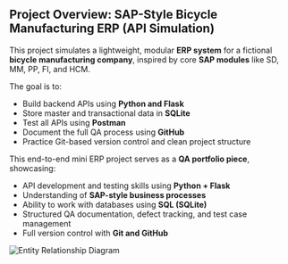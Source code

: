 ## Project Overview: SAP-Style Bicycle Manufacturing ERP (API Simulation)

This project simulates a lightweight, modular **ERP system** for a fictional **bicycle manufacturing company**, inspired by core **SAP modules** like SD, MM, PP, FI, and HCM.

The goal is to:
- Build backend APIs using **Python and Flask**
- Store master and transactional data in **SQLite**
- Test all APIs using **Postman**
- Document the full QA process using **GitHub**
- Practice Git-based version control and clean project structure

This end-to-end mini ERP project serves as a **QA portfolio piece**, showcasing:
- API development and testing skills using **Python + Flask**
- Understanding of **SAP-style business processes**
- Ability to work with databases using **SQL (SQLite)**
- Structured QA documentation, defect tracking, and test case management
- Full version control with **Git and GitHub**

![Entity Relationship Diagram](../06_Diagrams/er_diagram.png)
